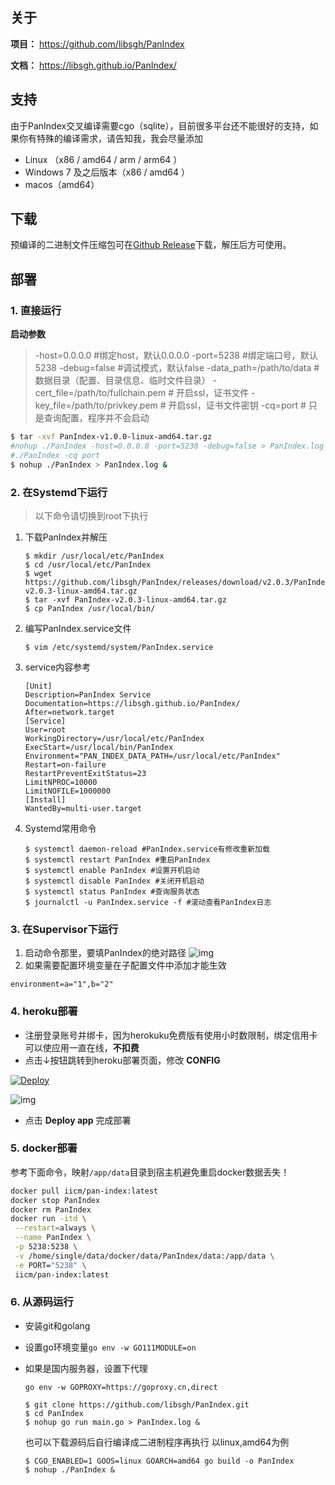 ## 关于
**项目：** https://github.com/libsgh/PanIndex

**文档：** https://libsgh.github.io/PanIndex/

## 支持
由于PanIndex交叉编译需要cgo（sqlite），目前很多平台还不能很好的支持，如果你有特殊的编译需求，请告知我，我会尽量添加
- Linux （x86 / amd64 / arm / arm64 ）
- Windows 7 及之后版本（x86 / amd64 ）
- macos（amd64）

## 下载

预编译的二进制文件压缩包可在[Github Release](https://github.com/libsgh/PanIndex/releases)下载，解压后方可使用。

## 部署

### 1. 直接运行

**启动参数**

> -host=0.0.0.0 #绑定host，默认0.0.0.0
> -port=5238 #绑定端口号，默认5238
> -debug=false #调试模式，默认false
> -data_path=/path/to/data #数据目录（配置、目录信息、临时文件目录）
> -cert_file=/path/to/fullchain.pem # 开启ssl，证书文件
> -key_file=/path/to/privkey.pem # 开启ssl，证书文件密钥
> -cq=port # 只是查询配置，程序并不会启动

```bash
$ tar -xvf PanIndex-v1.0.0-linux-amd64.tar.gz
#nohup ./PanIndex -host=0.0.0.0 -port=5238 -debug=false > PanIndex.log &
#./PanIndex -cq port
$ nohup ./PanIndex > PanIndex.log &
```

### 2. 在Systemd下运行

> 以下命令请切换到root下执行

1. 下载PanIndex并解压

   ```
   $ mkdir /usr/local/etc/PanIndex
   $ cd /usr/local/etc/PanIndex
   $ wget https://github.com/libsgh/PanIndex/releases/download/v2.0.3/PanIndex-v2.0.3-linux-amd64.tar.gz
   $ tar -xvf PanIndex-v2.0.3-linux-amd64.tar.gz
   $ cp PanIndex /usr/local/bin/
   ```

2. 编写PanIndex.service文件

   ```
   $ vim /etc/systemd/system/PanIndex.service
   ```

3. service内容参考

   ```
   [Unit]
   Description=PanIndex Service
   Documentation=https://libsgh.github.io/PanIndex/
   After=network.target
   [Service]
   User=root
   WorkingDirectory=/usr/local/etc/PanIndex
   ExecStart=/usr/local/bin/PanIndex
   Environment="PAN_INDEX_DATA_PATH=/usr/local/etc/PanIndex"
   Restart=on-failure
   RestartPreventExitStatus=23
   LimitNPROC=10000
   LimitNOFILE=1000000
   [Install]
   WantedBy=multi-user.target
   ```

4. Systemd常用命令

   ```
   $ systemctl daemon-reload #PanIndex.service有修改重新加载
   $ systemctl restart PanIndex #重启PanIndex
   $ systemctl enable PanIndex #设置开机启动
   $ systemctl disable PanIndex #关闭开机启动
   $ systemctl status PanIndex #查询服务状态
   $ journalctl -u PanIndex.service -f #滚动查看PanIndex日志
   ```

### 3. 在Supervisor下运行

1. 启动命令那里，要填PanIndex的绝对路径 ![img](https://libsgh.github.io/PanIndex/_images/Supervisor.png)
2. 如果需要配置环境变量在子配置文件中添加才能生效

```
environment=a="1",b="2"
```

### 4. heroku部署

- 注册登录账号并绑卡，因为herokuku免费版有使用小时数限制，绑定信用卡可以使应用一直在线，**不扣费**
- 点击↓按钮跳转到heroku部署页面，修改 **CONFIG**

[![Deploy](https://www.herokucdn.com/deploy/button.png)](https://heroku.com/deploy?template=https://github.com/libsgh/PanIndex)

![img](https://libsgh.github.io/PanIndex/_images/1-2.png)

- 点击 **Deploy app** 完成部署

### 5. docker部署

参考下面命令，映射`/app/data`目录到宿主机避免重启docker数据丢失！

```bash
docker pull iicm/pan-index:latest
docker stop PanIndex
docker rm PanIndex
docker run -itd \
 --restart=always \
 --name PanIndex \
 -p 5238:5238 \
 -v /home/single/data/docker/data/PanIndex/data:/app/data \
 -e PORT="5238" \
 iicm/pan-index:latest
```

### 6. 从源码运行

- 安装git和golang

- 设置go环境变量`go env -w GO111MODULE=on`

- 如果是国内服务器，设置下代理

  ```
  go env -w GOPROXY=https://goproxy.cn,direct
  ```

  ```
  $ git clone https://github.com/libsgh/PanIndex.git
  $ cd PanIndex
  $ nohup go run main.go > PanIndex.log &
  ```

  也可以下载源码后自行编译成二进制程序再执行 以linux,amd64为例

  ```
  $ CGO_ENABLED=1 GOOS=linux GOARCH=amd64 go build -o PanIndex
  $ nohup ./PanIndex &
  ```

  
